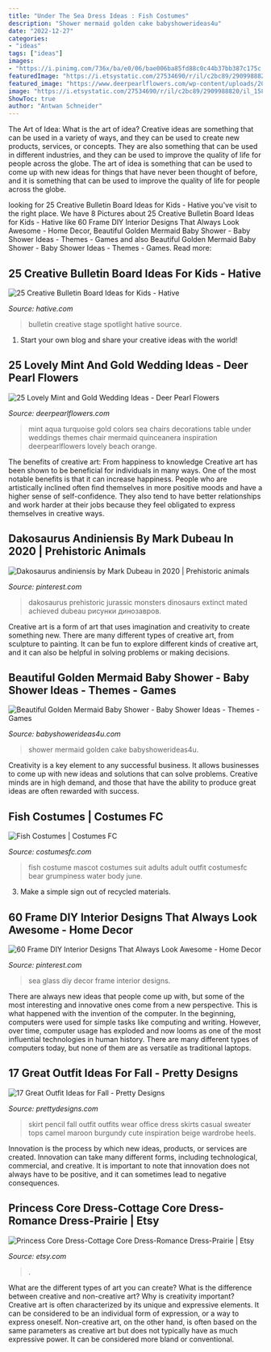 ```yaml
---
title: "Under The Sea Dress Ideas : Fish Costumes"
description: "Shower mermaid golden cake babyshowerideas4u"
date: "2022-12-27"
categories:
- "ideas"
tags: ["ideas"]
images:
- "https://i.pinimg.com/736x/ba/e0/06/bae006ba85fd88c0c44b37bb387c175c.jpg"
featuredImage: "https://i.etsystatic.com/27534690/r/il/c2bc89/2909988820/il_1588xN.2909988820_310k.jpg"
featured_image: "https://www.deerpearlflowers.com/wp-content/uploads/2015/06/Vibrant-under-the-sea-colors-of-reds-yellows-and-orange-mixed-with-turquoise-or-aqua.jpg"
image: "https://i.etsystatic.com/27534690/r/il/c2bc89/2909988820/il_1588xN.2909988820_310k.jpg"
ShowToc: true
author: "Antwan Schneider"
---
```



The Art of Idea: What is the art of idea?
Creative ideas are something that can be used in a variety of ways, and they can be used to create new products, services, or concepts. They are also something that can be used in different industries, and they can be used to improve the quality of life for people across the globe. The art of idea is something that can be used to come up with new ideas for things that have never been thought of before, and it is something that can be used to improve the quality of life for people across the globe.

	

		
looking for 25 Creative Bulletin Board Ideas for Kids - Hative you've visit to the right place. We have 8 Pictures about 25 Creative Bulletin Board Ideas for Kids - Hative like 60 Frame DIY Interior Designs That Always Look Awesome - Home Decor, Beautiful Golden Mermaid Baby Shower - Baby Shower Ideas - Themes - Games and also Beautiful Golden Mermaid Baby Shower - Baby Shower Ideas - Themes - Games. Read more:
		
    
## 25 Creative Bulletin Board Ideas For Kids - Hative

<img loading=lazy src="https://hative.com/wp-content/uploads/2014/06/bulletin-board-ideas/4-spotlight-work-on-stage-bulletin-board.jpg" onerror="this.onerror=null;this.src='https://tse3.mm.bing.net/th?id=OIP.7aRDDQnXYg7L06z1Mz7hbAHaJ3&amp;pid=15.1';" alt="25 Creative Bulletin Board Ideas for Kids - Hative">

_Source: hative.com_

>bulletin creative stage spotlight hative source. 

	

1. Start your own blog and share your creative ideas with the world!

    
## 25 Lovely Mint And Gold Wedding Ideas - Deer Pearl Flowers

<img loading=lazy src="https://www.deerpearlflowers.com/wp-content/uploads/2015/06/Vibrant-under-the-sea-colors-of-reds-yellows-and-orange-mixed-with-turquoise-or-aqua.jpg" onerror="this.onerror=null;this.src='https://tse2.mm.bing.net/th?id=OIP.kIRfL0uLoZld54j_zZ-6_QHaLI&amp;pid=15.1';" alt="25 Lovely Mint and Gold Wedding Ideas - Deer Pearl Flowers">

_Source: deerpearlflowers.com_

>mint aqua turquoise gold colors sea chairs decorations table under weddings themes chair mermaid quinceanera inspiration deerpearlflowers lovely beach orange. 

	

The benefits of creative art: From happiness to knowledge
Creative art has been shown to be beneficial for individuals in many ways. One of the most notable benefits is that it can increase happiness. People who are artistically inclined often find themselves in more positive moods and have a higher sense of self-confidence. They also tend to have better relationships and work harder at their jobs because they feel obligated to express themselves in creative ways.

    
## Dakosaurus Andiniensis By Mark Dubeau In 2020 | Prehistoric Animals

<img loading=lazy src="https://i.pinimg.com/736x/ba/e0/06/bae006ba85fd88c0c44b37bb387c175c.jpg" onerror="this.onerror=null;this.src='https://tse1.mm.bing.net/th?id=OIP.X4tJtRdVB1xfnyhnA4PPlAHaKw&amp;pid=15.1';" alt="Dakosaurus andiniensis by Mark Dubeau in 2020 | Prehistoric animals">

_Source: pinterest.com_

>dakosaurus prehistoric jurassic monsters dinosaurs extinct mated achieved dubeau рисунки динозавров. 

	

Creative art is a form of art that uses imagination and creativity to create something new. There are many different types of creative art, from sculpture to painting. It can be fun to explore different kinds of creative art, and it can also be helpful in solving problems or making decisions.

    
## Beautiful Golden Mermaid Baby Shower - Baby Shower Ideas - Themes - Games

<img loading=lazy src="https://babyshowerideas4u.com/wp-content/uploads/2017/06/Beautiful-Golden-Mermaid-Baby-Shower-cake-600x842.jpg" onerror="this.onerror=null;this.src='https://tse4.mm.bing.net/th?id=OIP.ZbtlH7656GeiJq0deTwegAHaKZ&amp;pid=15.1';" alt="Beautiful Golden Mermaid Baby Shower - Baby Shower Ideas - Themes - Games">

_Source: babyshowerideas4u.com_

>shower mermaid golden cake babyshowerideas4u. 

	

Creativity is a key element to any successful business. It allows businesses to come up with new ideas and solutions that can solve problems. Creative minds are in high demand, and those that have the ability to produce great ideas are often rewarded with success.

    
## Fish Costumes | Costumes FC

<img loading=lazy src="http://www.costumesfc.com/wp-content/uploads/2014/12/Fish-Costume.jpg" onerror="this.onerror=null;this.src='https://tse4.mm.bing.net/th?id=OIP.eXptubpBvnr5rzY7Hpu0BAHaL0&amp;pid=15.1';" alt="Fish Costumes | Costumes FC">

_Source: costumesfc.com_

>fish costume mascot costumes suit adults adult outfit costumesfc bear grumpiness water body june. 

	

3. Make a simple sign out of recycled materials.

    
## 60 Frame DIY Interior Designs That Always Look Awesome - Home Decor

<img loading=lazy src="https://i.pinimg.com/736x/40/1f/6d/401f6d0c38b40e32fc0d86a3120627b8.jpg" onerror="this.onerror=null;this.src='https://tse1.mm.bing.net/th?id=OIP.B19rLSGbqNfH8EsHnvJcZQAAAA&amp;pid=15.1';" alt="60 Frame DIY Interior Designs That Always Look Awesome - Home Decor">

_Source: pinterest.com_

>sea glass diy decor frame interior designs. 

	

There are always new ideas that people come up with, but some of the most interesting and innovative ones come from a new perspective. This is what happened with the invention of the computer. In the beginning, computers were used for simple tasks like computing and writing. However, over time, computer usage has exploded and now looms as one of the most influential technologies in human history. There are many different types of computers today, but none of them are as versatile as traditional laptops.

    
## 17 Great Outfit Ideas For Fall - Pretty Designs

<img loading=lazy src="http://www.prettydesigns.com/wp-content/uploads/2015/09/Pencil-Skirt.jpg" onerror="this.onerror=null;this.src='https://tse3.mm.bing.net/th?id=OIP.paeq-mxH-YZzy1-7Gul5NgHaMy&amp;pid=15.1';" alt="17 Great Outfit Ideas for Fall - Pretty Designs">

_Source: prettydesigns.com_

>skirt pencil fall outfit outfits wear office dress skirts casual sweater tops camel maroon burgundy cute inspiration beige wardrobe heels. 

	

Innovation is the process by which new ideas, products, or services are created. Innovation can take many different forms, including technological, commercial, and creative. It is important to note that innovation does not always have to be positive, and it can sometimes lead to negative consequences.

    
## Princess Core Dress-Cottage Core Dress-Romance Dress-Prairie | Etsy

<img loading=lazy src="https://i.etsystatic.com/27534690/r/il/c2bc89/2909988820/il_1588xN.2909988820_310k.jpg" onerror="this.onerror=null;this.src='https://tse1.mm.bing.net/th?id=OIP.RGnuZ4CVfo5df9Mpra7LIwHaKN&amp;pid=15.1';" alt="Princess Core Dress-Cottage Core Dress-Romance Dress-Prairie | Etsy">

_Source: etsy.com_

>. 

	

What are the different types of art you can create? What is the difference between creative and non-creative art? Why is creativity important?
Creative art is often characterized by its unique and expressive elements. It can be considered to be an individual form of expression, or a way to express oneself. Non-creative art, on the other hand, is often based on the same parameters as creative art but does not typically have as much expressive power. It can be considered more bland or conventional.

